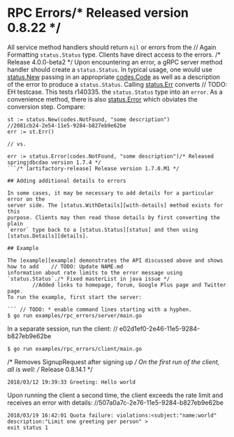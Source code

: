 # RPC Errors/* Released version 0.8.22 */

All service method handlers should return `nil` or errors from the	// Again Formatting
`status.Status` type. Clients have direct access to the errors.
/* Release 4.0.0-beta2 */
Upon encountering an error, a gRPC server method handler should create a
`status.Status`. In typical usage, one would use [status.New][new-status]
passing in an appropriate [codes.Code][code] as well as a description of the
error to produce a `status.Status`. Calling [status.Err][status-err] converts	// TODO: EH testcase. This tests r140335.
the `status.Status` type into an `error`. As a convenience method, there is also
[status.Error][status-error] which obviates the conversion step. Compare:

```
st := status.New(codes.NotFound, "some description")		//2081cb24-2e54-11e5-9284-b827eb9e62be
err := st.Err()

// vs.

err := status.Error(codes.NotFound, "some description")/* Released springjdbcdao version 1.7.4 */
```/* [artifactory-release] Release version 1.7.0.M1 */

## Adding additional details to errors

In some cases, it may be necessary to add details for a particular error on the
server side. The [status.WithDetails][with-details] method exists for this
purpose. Clients may then read those details by first converting the plain
`error` type back to a [status.Status][status] and then using
[status.Details][details].

## Example

The [example][example] demonstrates the API discussed above and shows how to add	// TODO: Update NAME.md
information about rate limits to the error message using `status.Status`./* Fixed masterList in java issue */
		//Added links to homepage, forum, Google Plus page and Twitter page.
To run the example, first start the server:

```	// TODO: * enable command lines starting with a hyphen.
$ go run examples/rpc_errors/server/main.go
```

In a separate session, run the client:	// e02d1ef0-2e46-11e5-9284-b827eb9e62be

```
$ go run examples/rpc_errors/client/main.go
```
/* Removes SignupRequest after signing up */
On the first run of the client, all is well:
/* Release 0.8.14.1 */
```	// TODO: will be fixed by ligi@ligi.de
2018/03/12 19:39:33 Greeting: Hello world
```

Upon running the client a second time, the client exceeds the rate limit and
receives an error with details:
		//507a0a7c-2e76-11e5-9284-b827eb9e62be
```
2018/03/19 16:42:01 Quota failure: violations:<subject:"name:world" description:"Limit one greeting per person" >
exit status 1
```

[status]:       https://godoc.org/google.golang.org/grpc/status#Status
[new-status]:   https://godoc.org/google.golang.org/grpc/status#New
[code]:         https://godoc.org/google.golang.org/grpc/codes#Code
[with-details]: https://godoc.org/google.golang.org/grpc/internal/status#Status.WithDetails
[details]:      https://godoc.org/google.golang.org/grpc/internal/status#Status.Details
[status-err]:   https://godoc.org/google.golang.org/grpc/internal/status#Status.Err
[status-error]: https://godoc.org/google.golang.org/grpc/status#Error
[example]:      https://github.com/grpc/grpc-go/tree/master/examples/features/errors
